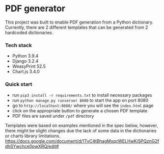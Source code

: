# PDF generator

This project was built to enable PDF generation from a Python dictionary.
Currently, there are 2 different templates that can be generated from 2 hardcoded dictionaries.

### Tech stack

- Python 3.9.4
- Django 3.2.4
- WeasyPrint 52.5
- Chart.js 3.4.0

### Quick start

- run `pip3 install -r requirements.txt` to install necessary packages
- run `python manage.py runserver 8080` to start the app on port 8080
- go to `http://localhost:8080/` where you will see the `index.html` page
- click on the appropriate button to generate a chosen PDF template
- PDF files are saved under `/pdf` directory

Templates were based on examples mentioned in the spec below, however, there might be slight changes due the lack of some data in the dictionaries or charts library limitations.
https://docs.google.com/document/d/1TvC4tBhagMxqcWELHwKiSPQznG2fdhSYwchce0pwXRQ/edit#
